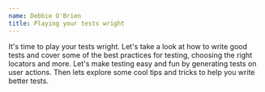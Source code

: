 ```yaml
---
name: Debbie O'Brien
title: Playing your tests wright
---
```


It's time to play your tests wright. Let's take a look at how to write good tests and cover some of the best practices for testing, choosing the right locators and more. Let's make testing easy and fun by generating tests on user actions. Then lets explore some cool tips and tricks to help you write better tests.